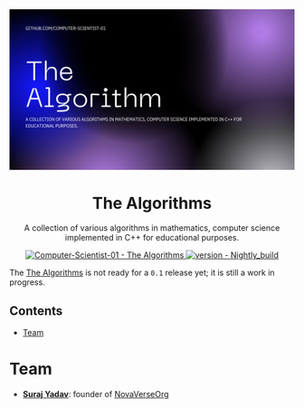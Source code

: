
<div align="center" style="text-align: center">
<img src="./img/The_Algorithms.png" alt="
The Algorithms logo"/>
<h1>
The Algorithms</h1>
<p>
A collection of various algorithms in mathematics, computer science implemented in C++ for educational purposes.
</p>
<p>

  <a href="https://github.com/Computer-Scientist-01/The_Algorithms">
    <img alt="Computer-Scientist-01 - The Algorithms" src="https://img.shields.io/badge/Computer_Scientist_01-The_Algorithms-blue.svg"
  >
      <img alt="version - Nightly_build" src="https://img.shields.io/badge/version-Nightly_build-green.svg"
  >
  </a>

</p>

</div>

The [The Algorithms](https://github.com/NovaVerseOrg/FluxNet) is not ready for a `0.1` release yet; it is still a work in progress.

## Contents

- [Team](#team)


# Team

* **[Suraj Yadav](https://github.com/Computer-Scientist-01)**: founder of [NovaVerseOrg](https://github.com/NovaVerseOrg)